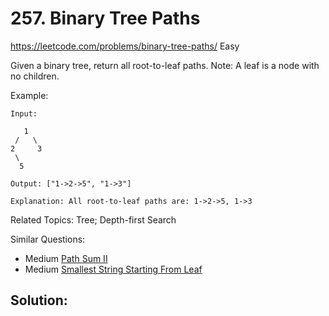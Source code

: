 # 257. Binary Tree Paths
<https://leetcode.com/problems/binary-tree-paths/>
Easy

Given a binary tree, return all root-to-leaf paths.
Note: A leaf is a node with no children.

Example:
```
Input:

   1
 /   \
2     3
 \
  5

Output: ["1->2->5", "1->3"]

Explanation: All root-to-leaf paths are: 1->2->5, 1->3
```

Related Topics: Tree; Depth-first Search

Similar Questions:
* Medium [Path Sum II](https://leetcode.com/problems/path-sum-ii/)
* Medium [Smallest String Starting From Leaf](https://leetcode.com/problems/smallest-string-starting-from-leaf/)


## Solution:

